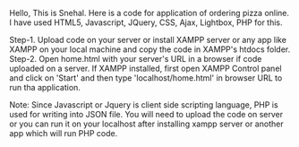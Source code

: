 Hello,
This is Snehal.
Here is a code for application of ordering pizza online. I have used HTML5, Javascript, JQuery, CSS, Ajax, Lightbox, PHP for this. 

Step-1. Upload code on your server or install XAMPP server or any app like XAMPP on your local machine and copy the code in XAMPP's htdocs folder.
Step-2. Open home.html with your server's URL in a browser if code uploaded on a server. If XAMPP installed, first open XAMPP Control panel and click on 'Start' and then type 'localhost/home.html' in browser URL to run tha application.

Note: Since Javascript or Jquery is client side scripting language, PHP is used for writing into JSON file. You will need to upload the code on server or you can run it on your localhost after installing xampp server or another app which will run PHP code.

